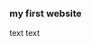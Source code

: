 <!DOCTYPE html>
<html lang="en">
<head>
    <meta charset="UTF-8">
    <meta name="viewport" content="width=device-width, initial-scale=1.0">
    <title>my simple website</title>
    <link rel="stylesheet" href="styles/blogs.css">
</head>
<body>
    <div>
      <h3>my first website </h3>
      <p>text text</p>  
    </div>
</body>
</html>
